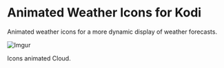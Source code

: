 # Animated Weather Icons for Kodi
Animated weather icons for a more dynamic display of weather forecasts.

![Imgur](https://i.imgur.com/eFGFtPO.png)

Icons animated Cloud.
